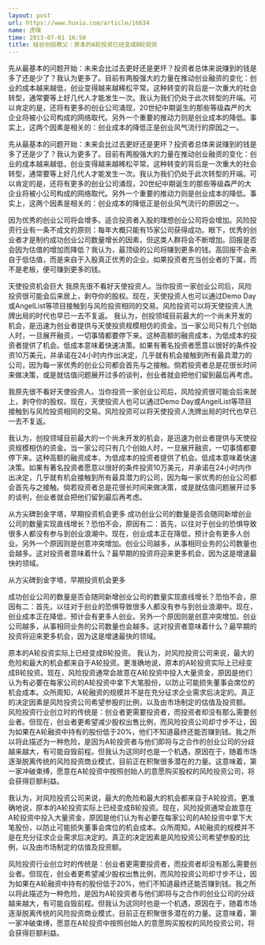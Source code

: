 ```yaml
---
layout: post
url: https://www.huxiu.com/article/16634
name: 虎嗅
time: 2013-07-01 16:50
title: 硅谷创投教父：原本的A轮投资已经变成B轮投资
---
```

先从最基本的问题开始：未来会比过去更好还是更坏？投资者总体来说赚到的钱是多了还是少了？我认为更多了。目前有两股强大的力量在推动创业融资的变化：创业的成本越来越低，创业变得越来越稀松平常。这种转变的背后是一次重大的社会转型，通常要等上好几代人才能发生一次。我认为我们仍处于此次转型的开端。可以肯定的是，还将有更多的创业公司涌现，20世纪中期诞生的那些等级森严的大企业将被小公司构成的网络取代。另外一个重要的推动力则是创业成本的降低。事实上，这两个因素是相关的：创业成本的降低正是创业风气流行的原因之一。

先从最基本的问题开始：未来会比过去更好还是更坏？投资者总体来说赚到的钱是多了还是少了？我认为更多了。目前有两股强大的力量在推动创业融资的变化：创业的成本越来越低，创业变得越来越稀松平常。这种转变的背后是一次重大的社会转型，通常要等上好几代人才能发生一次。我认为我们仍处于此次转型的开端。可以肯定的是，还将有更多的创业公司涌现，20世纪中期诞生的那些等级森严的大企业将被小公司构成的网络取代。另外一个重要的推动力则是创业成本的降低。事实上，这两个因素是相关的：创业成本的降低正是创业风气流行的原因之一。

因为优秀的创业公司将会增多。适合投资者入股的理想创业公司将会增加。风险投资行业有一条不成文的原则：每年大概只能有15家公司获得成功。眼下，优秀的创业者才是制约成功创业公司数量增长的因素，但这类人群将会不断增加。回报是否会因为估值的增加而降低？我认为，最顶级的公司将赚到更多的钱。高回报不会来自于低估值，而是来自于入股真正优秀的企业。如果投资者充当创业者的下属，而不是老板，便可赚到更多的钱。

天使投资机会巨大 我原先很不看好天使投资人。当你投资一家创业公司后，风险投资很可能会后来居上，剥夺你的股权。现在，天使投资人也可以通过Demo Day或AngelList等项目接触到与风险投资相同的交易。风险投资可以将天使投资人洗牌出局的时代也早已一去不复返。 我认为，创投领域目前最大的一个尚未开发的机会，是迅速为创业者提供与天使投资规模相仿的资金。当一家公司只有几个创始人时，一旦展开融资，一切事情都要停下来。这种高额的融资成本，为低成本的投资者提供了机会。低成本意味着快速决策。如果有著名投资者愿意以很好的条件投资10万美元，并承诺在24小时内作出决定，几乎就有机会接触到所有最具潜力的公司，因为每一家优秀的创业公司都会首先与之接触。倘若投资者总是花很长时间来做决策，或是就估值问题展开过多的谈判，创业者就会把他们留到最后再考虑。

我原先很不看好天使投资人。当你投资一家创业公司后，风险投资很可能会后来居上，剥夺你的股权。现在，天使投资人也可以通过Demo Day或AngelList等项目接触到与风险投资相同的交易。风险投资可以将天使投资人洗牌出局的时代也早已一去不复返。

我认为，创投领域目前最大的一个尚未开发的机会，是迅速为创业者提供与天使投资规模相仿的资金。当一家公司只有几个创始人时，一旦展开融资，一切事情都要停下来。这种高额的融资成本，为低成本的投资者提供了机会。低成本意味着快速决策。如果有著名投资者愿意以很好的条件投资10万美元，并承诺在24小时内作出决定，几乎就有机会接触到所有最具潜力的公司，因为每一家优秀的创业公司都会首先与之接触。倘若投资者总是花很长时间来做决策，或是就估值问题展开过多的谈判，创业者就会把他们留到最后再考虑。

从方尖碑到金字塔，早期投资机会更多 成功创业公司的数量是否会随同新增创业公司的数量实现直线增长？恐怕不会，原因有二：首先，以往对于创业的恐惧导致很多人都没有参与到创业浪潮中。现在，创业成本正在降低，预计会有更多人创业。另外一个原因则是创意冲突增加。创业公司越多，从事相同业务的公司数量也会越多。这对投资者意味着什么？最早期的投资将迎来更多机会，因为这是增速最快的领域。

从方尖碑到金字塔，早期投资机会更多

成功创业公司的数量是否会随同新增创业公司的数量实现直线增长？恐怕不会，原因有二：首先，以往对于创业的恐惧导致很多人都没有参与到创业浪潮中。现在，创业成本正在降低，预计会有更多人创业。另外一个原因则是创意冲突增加。创业公司越多，从事相同业务的公司数量也会越多。这对投资者意味着什么？最早期的投资将迎来更多机会，因为这是增速最快的领域。

原本的A轮投资实际上已经变成B轮投资。 我认为，对风险投资公司来说，最大的危险和最大的机会都来自于A轮投资。更准确地说，原本的A轮投资实际上已经变成B轮投资。现在，风险投资通常会故意在A轮投资中投入大量资金，原因是他们认为有必要在每家公司的A轮投资中拿下大笔股份，以防止可能损失董事会席位的机会成本。众所周知，A轮融资的规模并不是在充分征求企业需求后决定的。真正的决定因素是风险投资公司希望参股的比例，以及由市场制定的估值及投资额。 风险投资行业创立时的传统是：创业者更需要投资者，而投资者却没有那么需要创业者。但现在，创业者更希望减少股权出售比例，而风险投资公司却寸步不让，因为如果在A轮融资中持有的股份低于20%，他们不知道最终还能否赚到钱。我之所以将此描述为一种危险，是因为A轮投资者与他们即将与之合作的创业公司的分歧越来越大，有可能自毁前程。但我认为这同时也是一个机遇，原因在于，随着市场逐渐脱离传统的风险投资商业模式，目前正在积聚很多潜在的力量。这意味着，第一家冲破束缚，愿意在A轮投资中按照创始人的意愿购买股权的风险投资公司，将会获得巨额利益。

我认为，对风险投资公司来说，最大的危险和最大的机会都来自于A轮投资。更准确地说，原本的A轮投资实际上已经变成B轮投资。现在，风险投资通常会故意在A轮投资中投入大量资金，原因是他们认为有必要在每家公司的A轮投资中拿下大笔股份，以防止可能损失董事会席位的机会成本。众所周知，A轮融资的规模并不是在充分征求企业需求后决定的。真正的决定因素是风险投资公司希望参股的比例，以及由市场制定的估值及投资额。

风险投资行业创立时的传统是：创业者更需要投资者，而投资者却没有那么需要创业者。但现在，创业者更希望减少股权出售比例，而风险投资公司却寸步不让，因为如果在A轮融资中持有的股份低于20%，他们不知道最终还能否赚到钱。我之所以将此描述为一种危险，是因为A轮投资者与他们即将与之合作的创业公司的分歧越来越大，有可能自毁前程。但我认为这同时也是一个机遇，原因在于，随着市场逐渐脱离传统的风险投资商业模式，目前正在积聚很多潜在的力量。这意味着，第一家冲破束缚，愿意在A轮投资中按照创始人的意愿购买股权的风险投资公司，将会获得巨额利益。

